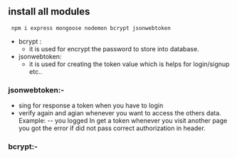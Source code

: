 ## install all modules

```
 npm i express mongoose nodemon bcrypt jsonwebtoken

```

- bcrypt :
  - it is used for encrypt the password to store into database.
- jsonwebtoken:
  - it is used for creating the token value which is helps for login/signup etc..

### jsonwebtoken:-

- sing for response a token when you have to login
- verify again and agian whenever you want to access the others data.
  Example: -- you logged In get a token whenever you visit another page you got the error if did not pass correct authorization in header.

### bcrypt:-
